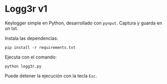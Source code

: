 # Logg3r v1

Keylogger simple en Python, desarrollado con `pynput`. Captura y guarda en un txt.

Instala las dependencias:
   ```
   pip install -r requirements.txt
   ```

Ejecuta con el comando:
   ```
   python logg3r.py
   ```

Puede detener la ejecución con la tecla `Esc`.
